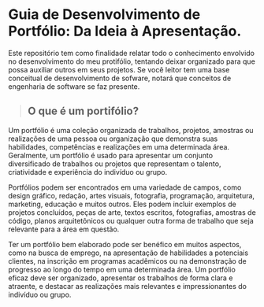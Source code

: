 # Guia de Desenvolvimento de Portfólio: Da Ideia à Apresentação.

Este repositório tem como finalidade relatar todo o conhecimento envolvido no desenvolvimento do meu protifólio, tentando deixar organizado para que possa auxiliar outros em seus projetos.
Se você leitor tem uma base conceitual de desenvolvimento de sofware, notará que conceitos de engenharia de software se faz presente.

> ## O que é um portifólio?

Um portfólio é uma coleção organizada de trabalhos, projetos, amostras ou realizações de uma pessoa ou organização que demonstra suas habilidades, competências e realizações em uma determinada área. Geralmente, um portfólio é usado para apresentar um conjunto diversificado de trabalhos ou projetos que representam o talento, criatividade e experiência do indivíduo ou grupo.

Portfólios podem ser encontrados em uma variedade de campos, como design gráfico, redação, artes visuais, fotografia, programação, arquitetura, marketing, educação e muitos outros. Eles podem incluir exemplos de projetos concluídos, peças de arte, textos escritos, fotografias, amostras de código, planos arquitetônicos ou qualquer outra forma de trabalho que seja relevante para a área em questão.

Ter um portfólio bem elaborado pode ser benéfico em muitos aspectos, como na busca de emprego, na apresentação de habilidades a potenciais clientes, na inscrição em programas acadêmicos ou na demonstração de progresso ao longo do tempo em uma determinada área. Um portfólio eficaz deve ser organizado, apresentar os trabalhos de forma clara e atraente, e destacar as realizações mais relevantes e impressionantes do indivíduo ou grupo.


